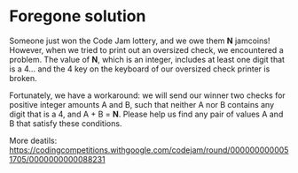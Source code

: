 # Foregone solution
Someone just won the Code Jam lottery, and we owe them **N** jamcoins! However, when we tried to print out an oversized check, we encountered a problem. The value of **N**, which is an integer, includes at least one digit that is a 4... and the 4 key on the keyboard of our oversized check printer is broken.

Fortunately, we have a workaround: we will send our winner two checks for positive integer amounts A and B, such that neither A nor B contains any digit that is a 4, and A + B = **N**. Please help us find any pair of values A and B that satisfy these conditions.

More deatils: https://codingcompetitions.withgoogle.com/codejam/round/0000000000051705/0000000000088231